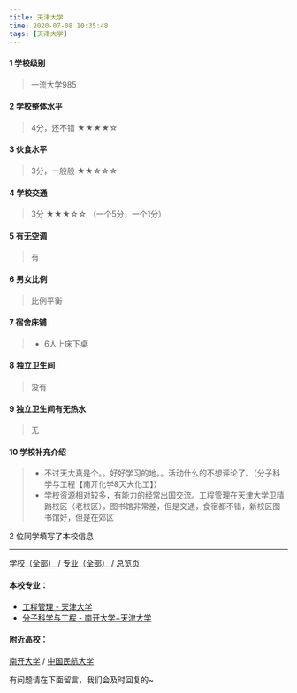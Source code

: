 ```yaml
---
title: 天津大学
time: 2020-07-08 10:35:48
tags: [天津大学]
---
```

#### 1 学校级别
> 一流大学985


#### 2 学校整体水平
> 4分，还不错
★★★★☆


#### 3 伙食水平
>  3分，一般般
★★☆☆☆


#### 4 学校交通
> 3分
★★★☆☆
（一个5分，一个1分）


#### 5 有无空调
> 有


#### 6 男女比例
> 比例平衡


#### 7 宿舍床铺
> - 6人上床下桌
 

#### 8 独立卫生间
> 没有


#### 9 独立卫生间有无热水
> 无


#### 10 学校补充介绍
> - 不过天大真是个。。好好学习的地。。活动什么的不想评论了。（分子科学与工程【南开化学&天大化工】）
> - 学校资源相对较多，有能力的经常出国交流。工程管理在天津大学卫精路校区（老校区），图书馆非常差，但是交通，食宿都不错，新校区图书馆好，但是在郊区

2 位同学填写了本校信息
***
[学校（全部）](https://univgo.github.io/2020/07/08/3efa6bcca419) / [专业（全部）](https://univgo.github.io/2020/07/08/2d4c6d3552c2) / [总览页](https://univgo.github.io/2020/07/08/445daeb4fa00)
#### 本校专业：
- [工程管理 - 天津大学](https://univgo.github.io/2020/07/08/3eaae395b492)
- [分子科学与工程 - 南开大学+天津大学](https://univgo.github.io/2020/07/08/ef2a80f7bcd1)

#### 附近高校：
[南开大学](https://univgo.github.io/2020/07/08/南开大学) / [中国民航大学](https://univgo.github.io/2020/07/08/中国民航大学)



有问题请在下面留言，我们会及时回复的~
